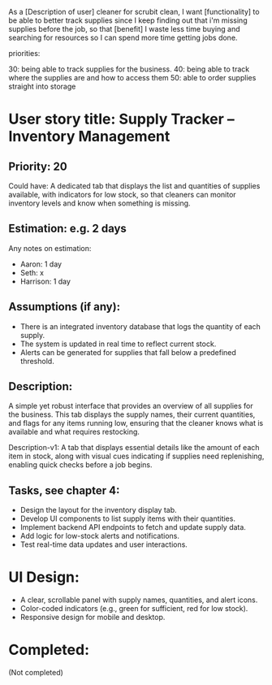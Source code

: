 As a [Description of user] cleaner for scrubit clean,
I want [functionality] to be able to better track supplies since I keep finding out that i'm missing supplies before the job,
so that [benefit] I waste less time buying and searching for resources so I can spend more time getting jobs done.

priorities:

30: being able to track supplies for the business.
40: being able to track where the supplies are and how to access them 
50: able to order supplies straight into storage


# User story title: Supply Tracker – Inventory Management

## Priority: 20
Could have:
A dedicated tab that displays the list and quantities of supplies available, with indicators for low stock, so that cleaners can monitor inventory levels and know when something is missing.

## Estimation: e.g. 2 days
Any notes on estimation:
* Aaron: 1 day
* Seth: x
* Harrison: 1 day

## Assumptions (if any):
- There is an integrated inventory database that logs the quantity of each supply.
- The system is updated in real time to reflect current stock.
- Alerts can be generated for supplies that fall below a predefined threshold.

## Description:
A simple yet robust interface that provides an overview of all supplies for the business. This tab displays the supply names, their current quantities, and flags for any items running low, ensuring that the cleaner knows what is available and what requires restocking.

Description-v1:
A tab that displays essential details like the amount of each item in stock, along with visual cues indicating if supplies need replenishing, enabling quick checks before a job begins.

## Tasks, see chapter 4:
- Design the layout for the inventory display tab.
- Develop UI components to list supply items with their quantities.
- Implement backend API endpoints to fetch and update supply data.
- Add logic for low-stock alerts and notifications.
- Test real-time data updates and user interactions.

# UI Design:
- A clear, scrollable panel with supply names, quantities, and alert icons.
- Color-coded indicators (e.g., green for sufficient, red for low stock).
- Responsive design for mobile and desktop.

# Completed:
(Not completed)
